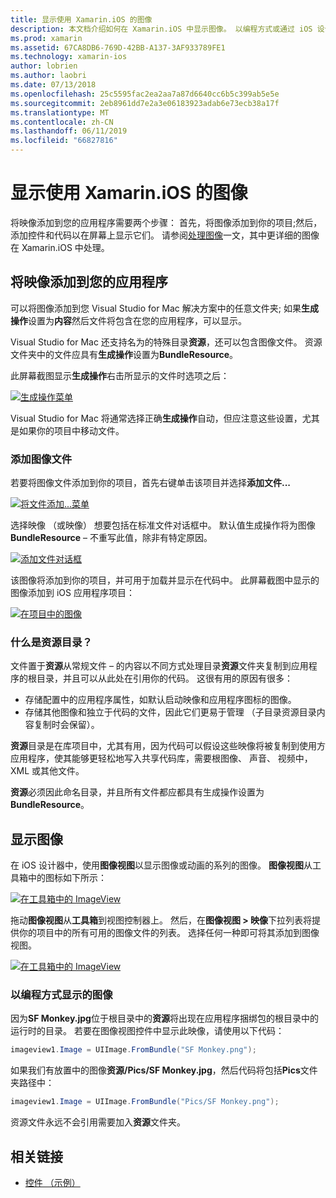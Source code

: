 ```yaml
---
title: 显示使用 Xamarin.iOS 的图像
description: 本文档介绍如何在 Xamarin.iOS 中显示图像。 以编程方式或通过 iOS 设计器，它介绍了添加到应用程序的映像。
ms.prod: xamarin
ms.assetid: 67CA8DB6-769D-42BB-A137-3AF933789FE1
ms.technology: xamarin-ios
author: lobrien
ms.author: laobri
ms.date: 07/13/2018
ms.openlocfilehash: 25c5595fac2ea2aa7a87d6640cc6b5c399ab5e5e
ms.sourcegitcommit: 2eb8961dd7e2a3e06183923adab6e73ecb38a17f
ms.translationtype: MT
ms.contentlocale: zh-CN
ms.lasthandoff: 06/11/2019
ms.locfileid: "66827816"
---
```

# <a name="displaying-images-with-xamarinios"></a>显示使用 Xamarin.iOS 的图像

将映像添加到您的应用程序需要两个步骤： 首先，将图像添加到你的项目;然后，添加控件和代码以在屏幕上显示它们。 请参阅[处理图像](~/ios/app-fundamentals/images-icons/index.md)一文，其中更详细的图像在 Xamarin.iOS 中处理。

## <a name="adding-images-to-your-app"></a>将映像添加到您的应用程序

可以将图像添加到您 Visual Studio for Mac 解决方案中的任意文件夹; 如果**生成操作**设置为**内容**然后文件将包含在您的应用程序，可以显示。

Visual Studio for Mac 还支持名为的特殊目录**资源**，还可以包含图像文件。 资源文件夹中的文件应具有**生成操作**设置为**BundleResource**。

此屏幕截图显示**生成操作**右击所显示的文件时选项之后：

 [![](image-images/image30a.png "生成操作菜单")](image-images/image30a.png#lightbox)

Visual Studio for Mac 将通常选择正确**生成操作**自动，但应注意这些设置，尤其是如果你的项目中移动文件。

### <a name="adding-an-image-file"></a>添加图像文件

若要将图像文件添加到你的项目，首先右键单击该项目并选择**添加文件...**

 [![](image-images/image31a.png "将文件添加...菜单")](image-images/image31a.png#lightbox)

选择映像 （或映像） 想要包括在标准文件对话框中。 默认值生成操作将为图像**BundleResource** – 不重写此值，除非有特定原因。

 [![](image-images/image32a.png "添加文件对话框")](image-images/image32a.png#lightbox)

该图像将添加到你的项目，并可用于加载并显示在代码中。 此屏幕截图中显示的图像添加到 iOS 应用程序项目：

 [![](image-images/image33a.png "在项目中的图像")](image-images/image33a.png#lightbox)

### <a name="what-is-the-resources-directory"></a>什么是资源目录？

文件置于**资源**从常规文件 – 的内容以不同方式处理目录**资源**文件夹复制到应用程序的根目录，并且可以从此处在引用你的代码。 这很有用的原因有很多：

-  存储配置中的应用程序属性，如默认启动映像和应用程序图标的图像。
-  存储其他图像和独立于代码的文件，因此它们更易于管理 （子目录资源目录内容复制时会保留）。


**资源**目录是在库项目中，尤其有用，因为代码可以假设这些映像将被复制到使用方应用程序，使其能够更轻松地写入共享代码库，需要根图像、 声音、 视频中，XML 或其他文件。

**资源**必须因此命名目录，并且所有文件都应都具有生成操作设置为**BundleResource**。

## <a name="displaying-the-image"></a>显示图像

在 iOS 设计器中，使用**图像视图**以显示图像或动画的系列的图像。 **图像视图**从工具箱中的图标如下所示：

 [![](image-images/image35a.png "在工具箱中的 ImageView")](image-images/image35.png#lightbox)

拖动**图像视图**从**工具箱**到视图控制器上。 然后，在**图像视图 > 映像**下拉列表将提供你的项目中的所有可用的图像文件的列表。 选择任何一种即可将其添加到图像视图。

 [![](image-images/image36a.png "在工具箱中的 ImageView")](image-images/image36.png#lightbox)

### <a name="displaying-the-image-programmatically"></a>以编程方式显示的图像

因为**SF Monkey.jpg**位于根目录中的**资源**将出现在应用程序捆绑包的根目录中的运行时的目录。 若要在图像视图控件中显示此映像，请使用以下代码：

```csharp
imageview1.Image = UIImage.FromBundle("SF Monkey.png");
```

如果我们有放置中的图像**资源/Pics/SF Monkey.jpg**，然后代码将包括**Pics**文件夹路径中：

```csharp
imageview1.Image = UIImage.FromBundle("Pics/SF Monkey.png");
```

资源文件永远不会引用需要加入**资源**文件夹。

## <a name="related-links"></a>相关链接

- [控件 （示例）](https://developer.xamarin.com/samples/monotouch/Controls/)
